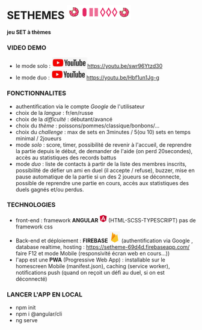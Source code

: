 # SETHEMES ![](titre.png) #
**jeu SET à thèmes**

### VIDEO DEMO ###
- le mode solo : ![](youtube.png)https://youtu.be/swr96Ytzd30
- le mode duo : ![](youtube.png)https://youtu.be/Hbf1un1Jg-g

### FONCTIONNALITES ###
- authentification via le compte *Google* de l'utilisateur
- choix de la *langue* : fr/en/russe
- choix de la *difficulté* : débutant/avancé
- choix du *thème* : poissons/pommes/classique/bonbons/...
- choix du *challenge* : max de sets en 3minutes / 5(ou 10) sets en temps minimal / 2joueurs
- mode *solo* : score, timer, possibilité de revenir à l'accueil, de reprendre la partie depuis le début, de demander de l'aide (on perd 20secondes), accès au statistiques des records battus
- mode *duo* : liste de contacts à partir de la liste des membres inscrits, possibilité de défier un ami en duel (il accepte / refuse), buzzer, mise en pause automatique de la partie si un des 2 joueurs se déconnecte, possible de reprendre une partie en cours, accès aux statistiques des duels gagnés et/ou perdus.

### TECHNOLOGIES ###
- front-end : framework **ANGULAR** ![](angular.png) (HTML-SCSS-TYPESCRIPT) pas de framework css
- Back-end et déploiement : **FIREBASE** ![](firebase.png)  (authentification via Google , database realtime, hosting : https://setheme-69d4d.firebaseapp.com/ faire F12 et mode Mobile (responsivité écran web en cours...))
- l'app est une **PWA** (Progressive Web App) : installable sur le homescreen Mobile (manifest.json), caching (service worker), notifications push (quand on reçoit un défi au duel, si on est déconnecté)

### LANCER L'APP EN LOCAL ###
- npm init
- npm i @angular/cli
- ng serve
